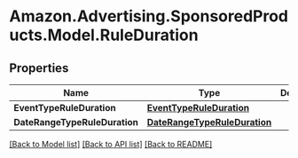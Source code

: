 # Amazon.Advertising.SponsoredProducts.Model.RuleDuration

## Properties

Name | Type | Description | Notes
------------ | ------------- | ------------- | -------------
**EventTypeRuleDuration** | [**EventTypeRuleDuration**](EventTypeRuleDuration.md) |  | [optional] 
**DateRangeTypeRuleDuration** | [**DateRangeTypeRuleDuration**](DateRangeTypeRuleDuration.md) |  | [optional] 

[[Back to Model list]](../README.md#documentation-for-models) [[Back to API list]](../README.md#documentation-for-api-endpoints) [[Back to README]](../README.md)

